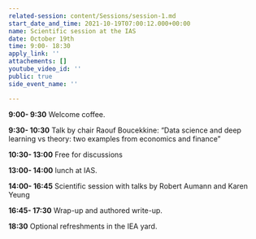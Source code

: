 ```yaml
---
related-session: content/Sessions/session-1.md
start_date_and_time: 2021-10-19T07:00:12.000+00:00
name: Scientific session at the IAS
date: October 19th
time: 9:00- 18:30
apply_link: ''
attachements: []
youtube_video_id: ''
public: true
side_event_name: ''

---
```

**9:00- 9:30** Welcome coffee.

**9:30- 10:30** Talk by chair Raouf Boucekkine: “Data science and deep learning vs theory: two examples from economics and finance”

**10:30- 13:00** Free for discussions

**13:00- 14:00** lunch at IAS.

**14:00- 16:45** Scientific session with talks by Robert Aumann and Karen Yeung

**16:45- 17:30** Wrap-up and authored write-up.

**18:30** Optional refreshments in the IEA yard.